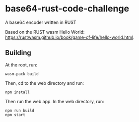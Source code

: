 # base64-rust-code-challenge
A base64 encoder written in RUST

Based on the RUST wasm Hello World: https://rustwasm.github.io/book/game-of-life/hello-world.html.

## Building

At the root, run:

```
wasm-pack build
```

Then, cd to the web directory and run:

```
npm install
```

Then run the web app. In the web directory, run:

```
npm run build
npm start
```